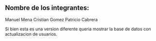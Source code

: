 ## Nombre de los integrantes:
Manuel Mena
Cristian Gomez 
Patricio Cabrera

Si bien esta es una version diferente queria mostrar la base de datos con actualizacion de usuarios.
